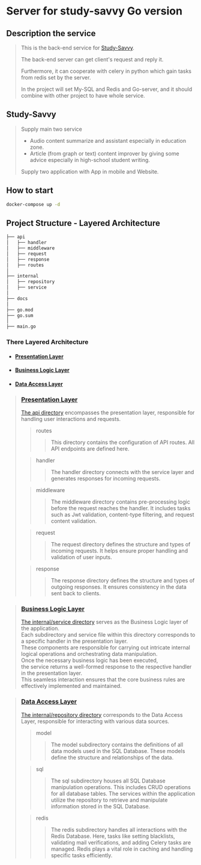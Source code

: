 # Server for study-savvy Go version

## Description the service

> This is the back-end service for [Study-Savvy](#Study-Savvy).
> 
> The back-end server can get client's request and reply it.
> 
> Furthermore, it can cooperate with celery in python which gain tasks from redis set by the server.
> 
> In the project will set My-SQL and Redis and Go-server, and it should combine with other project to have whole service.

 

## Study-Savvy
> Supply main two service
> * Audio content summarize and assistant especially in education zone.
> * Article (from graph or text) content improver by giving some advice especially in high-school student writing.
> 
> Supply two application with App in mobile and Website.

## How to start
```bash
docker-compose up -d
```

## Project Structure - Layered Architecture
```markdown
├── api
│   ├── handler
│   ├── middleware
│   ├── request
│   ├── response
│   ├── routes
│
├── internal
│   ├── repository
│   ├── service
│
├── docs
│
├── go.mod
├── go.sum
│
├── main.go
```
### There Layered Architecture
- #### [Presentation Layer](#Presentation-Layer)
- #### [Business Logic Layer](#Business-Logic-Layer)
- #### [Data Access Layer](#Data-Access-Layer)

> ### [Presentation Layer](./api)
> [The api directory](./api) encompasses the presentation layer, responsible for handling user interactions and requests.
> > routes
> > > This directory contains the configuration of API routes. All API endpoints are defined here. 
> 
> > handler
> > > The handler directory connects with the service layer and generates responses for incoming requests.
> 
> > middleware
> > > The middleware directory contains pre-processing logic before the request reaches the handler. It includes tasks such as Jwt validation, content-type filtering, and request content validation.
> 
> > request
> > > The request directory defines the structure and types of incoming requests. It helps ensure proper handling and validation of user inputs.
> 
> > response
> > > The response directory defines the structure and types of outgoing responses. It ensures consistency in the data sent back to clients.

> ### [Business Logic Layer](./internal/service)
> [The internal/service directory](./internal/service) serves as the Business Logic layer of the application.</br>
> Each subdirectory and service file within this directory corresponds to a specific handler in the presentation layer.</br> 
> These components are responsible for carrying out intricate internal logical operations and orchestrating data manipulation.</br>
> Once the necessary business logic has been executed, </br>
> the service returns a well-formed response to the respective handler in the presentation layer.</br>
> This seamless interaction ensures that the core business rules are effectively implemented and maintained.

> ### [Data Access Layer](./internal/repository)
> [The internal/repository directory](./internal/repository) corresponds to the Data Access Layer, responsible for interacting with various data sources.
> > model
> > > The model subdirectory contains the definitions of all data models used in the SQL Database. These models define the structure and relationships of the data.
> 
> > sql
> > > The sql subdirectory houses all SQL Database manipulation operations. This includes CRUD operations for all database tables. The services within the application utilize the repository to retrieve and manipulate information stored in the SQL Database.
> 
> > redis
> > > The redis subdirectory handles all interactions with the Redis Database. Here, tasks like setting blacklists, validating mail verifications, and adding Celery tasks are managed. Redis plays a vital role in caching and handling specific tasks efficiently. 